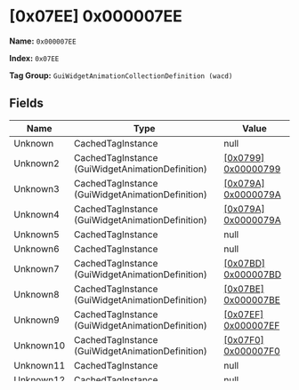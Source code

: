 # [0x07EE] 0x000007EE

**Name:** ```0x000007EE```

**Index:** ```0x07EE```

**Tag Group:** ```GuiWidgetAnimationCollectionDefinition (wacd)```

## Fields

Name	| Type	| Value
---	|---	|---	|
Unknown	|CachedTagInstance	|null
Unknown2	|CachedTagInstance (GuiWidgetAnimationDefinition)	|[[0x0799] 0x00000799](../GuiWidgetAnimationDefinition/0799.md)
Unknown3	|CachedTagInstance (GuiWidgetAnimationDefinition)	|[[0x079A] 0x0000079A](../GuiWidgetAnimationDefinition/079A.md)
Unknown4	|CachedTagInstance (GuiWidgetAnimationDefinition)	|[[0x079A] 0x0000079A](../GuiWidgetAnimationDefinition/079A.md)
Unknown5	|CachedTagInstance	|null
Unknown6	|CachedTagInstance	|null
Unknown7	|CachedTagInstance (GuiWidgetAnimationDefinition)	|[[0x07BD] 0x000007BD](../GuiWidgetAnimationDefinition/07BD.md)
Unknown8	|CachedTagInstance (GuiWidgetAnimationDefinition)	|[[0x07BE] 0x000007BE](../GuiWidgetAnimationDefinition/07BE.md)
Unknown9	|CachedTagInstance (GuiWidgetAnimationDefinition)	|[[0x07EF] 0x000007EF](../GuiWidgetAnimationDefinition/07EF.md)
Unknown10	|CachedTagInstance (GuiWidgetAnimationDefinition)	|[[0x07F0] 0x000007F0](../GuiWidgetAnimationDefinition/07F0.md)
Unknown11	|CachedTagInstance	|null
Unknown12	|CachedTagInstance	|null
Unknown13	|CachedTagInstance	|null
Unknown14	|CachedTagInstance	|null
Unknown15	|CachedTagInstance	|null
Unknown16	|CachedTagInstance	|null
Unknown17	|CachedTagInstance	|null
Unknown18	|CachedTagInstance	|null
Unknown19	|CachedTagInstance	|null
Unknown20	|CachedTagInstance	|null
Unknown21	|CachedTagInstance	|null
Unknown22	|CachedTagInstance	|null
Unknown23	|CachedTagInstance	|null
Unknown24	|CachedTagInstance	|null
Unknown25	|CachedTagInstance	|null
Unknown26	|CachedTagInstance	|null
Unknown27	|CachedTagInstance	|null
Unknown28	|CachedTagInstance	|null
Unknown29	|CachedTagInstance (GuiWidgetAnimationDefinition)	|[[0x0808] 0x00000808](../GuiWidgetAnimationDefinition/0808.md)
Unknown30	|CachedTagInstance (GuiWidgetAnimationDefinition)	|[[0x07F1] 0x000007F1](../GuiWidgetAnimationDefinition/07F1.md)
Unknown31	|CachedTagInstance (GuiWidgetAnimationDefinition)	|[[0x080E] 0x0000080E](../GuiWidgetAnimationDefinition/080E.md)
Unknown32	|CachedTagInstance (GuiWidgetAnimationDefinition)	|[[0x080F] 0x0000080F](../GuiWidgetAnimationDefinition/080F.md)
Unknown33	|CachedTagInstance (GuiWidgetAnimationDefinition)	|[[0x07C3] 0x000007C3](../GuiWidgetAnimationDefinition/07C3.md)
Unknown34	|CachedTagInstance (GuiWidgetAnimationDefinition)	|[[0x07C4] 0x000007C4](../GuiWidgetAnimationDefinition/07C4.md)
Unknown35	|CachedTagInstance (GuiWidgetAnimationDefinition)	|[[0x07C5] 0x000007C5](../GuiWidgetAnimationDefinition/07C5.md)
Unknown36	|CachedTagInstance (GuiWidgetAnimationDefinition)	|[[0x07C6] 0x000007C6](../GuiWidgetAnimationDefinition/07C6.md)
Unknown37	|CachedTagInstance	|null
Unknown38	|CachedTagInstance	|null
Unknown39	|CachedTagInstance	|null
Unknown40	|CachedTagInstance	|null


